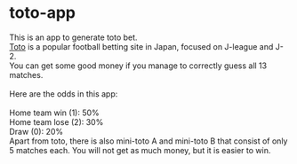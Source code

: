 # toto-app

This is an app to generate toto bet.
</br>
[Toto](https://www.toto-dream.com/) is a popular football betting site in Japan, focused on J-league and J-2.</br>
You can get some good money if you manage to correctly guess all 13 matches.
</br></br>
Here are the odds in this app:
</br></br>
Home team win (1): 50%
</br>
Home team lose (2): 30%
</br>
Draw (0): 20%
</br>
Apart from toto, there is also mini-toto A and mini-toto B that consist of only 5 matches each. You will not get as much money, but it is easier to win.
